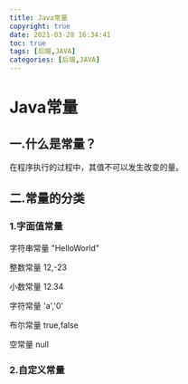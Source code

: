 ```yaml
---
title: Java常量
copyright: true
date: 2021-03-28 16:34:41
toc: true
tags: [后端,JAVA]
categories: [后端,JAVA]
---
```


# Java常量

<!-- more -->

## 一.什么是常量？

在程序执行的过程中，其值不可以发生改变的量。

## 二.常量的分类

### 1.字面值常量

字符串常量			"HelloWorld"

整数常量				12,-23

小数常量				12.34

字符常量				 'a','0'

布尔常量                true,false

空常量                    null

### 2.自定义常量

